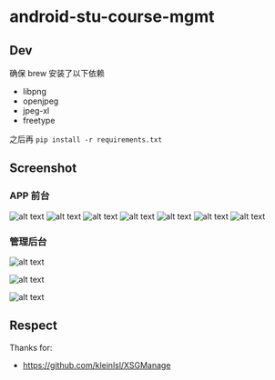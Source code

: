 # android-stu-course-mgmt

## Dev
确保 brew 安装了以下依赖
- libpng
- openjpeg
- jpeg-xl
- freetype

之后再 `pip install -r requirements.txt`

## Screenshot

### APP 前台
![alt text](docs/Screenshot_20240623_163436.png) 
![alt text](docs/Screenshot_20240623_163450.png) 
![alt text](docs/Screenshot_20240623_163456.png) 
![alt text](docs/Screenshot_20240623_163505.png) 
![alt text](docs/Screenshot_20240623_163535.png) 
![alt text](docs/Screenshot_20240623_163540.png) 
![alt text](docs/Screenshot_20240623_163546.png)

### 管理后台
![alt text](docs/image.png)

![alt text](<docs/image copy.png>)

![alt text](<docs/image copy 2.png>)


## Respect
Thanks for:
- https://github.com/kleinlsl/XSGManage
